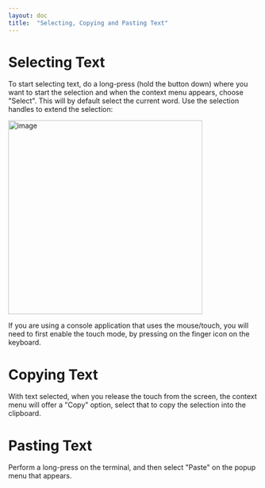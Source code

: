 ```yaml
---
layout: doc
title:  "Selecting, Copying and Pasting Text"
---
```




# Selecting Text

To start selecting text, do a long-press (hold the button down) where you want to start the selection and when the context menu appears, choose "Select".   This will by default select the current word.   Use the selection handles to extend the selection:

<img width="391" alt="image" src="https://user-images.githubusercontent.com/36863/160520453-13b4954e-b689-41a0-9ccf-721dd733daf8.png">

If you are using a console application that uses the mouse/touch, you will need to first enable the touch mode, by pressing on the finger icon on the keyboard.

# Copying Text

With text selected, when you release the touch from the screen, the context menu will offer a "Copy" option, select that to copy the selection into the clipboard.

# Pasting Text

Perform a long-press on the terminal, and then select "Paste" on the popup menu that appears.
